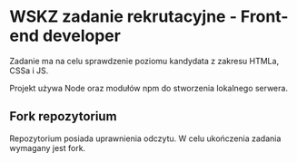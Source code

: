# WSKZ zadanie rekrutacyjne - Front-end developer 

Zadanie ma na celu sprawdzenie poziomu kandydata z zakresu HTMLa, CSSa i JS.

Projekt używa Node oraz modułów npm do stworzenia lokalnego serwera.

## Fork repozytorium

Repozytorium posiada uprawnienia odczytu. W celu ukończenia zadania wymagany jest fork.

